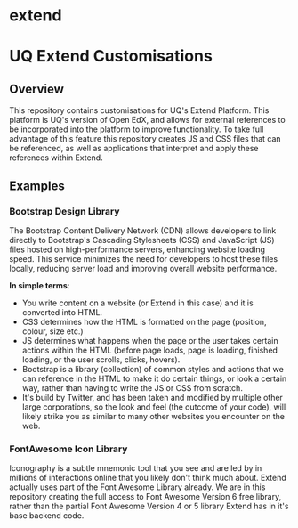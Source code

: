 # extend
<h1>UQ Extend Customisations</h1>
<h2>Overview</h2>
<p>This repository contains customisations for UQ's Extend Platform. This platform is UQ's version of Open EdX, and allows for external references to be incorporated into the platform to improve functionality. To take full advantage of this feature this repository creates JS and CSS files that can be referenced, as well as applications that interpret and apply these references within Extend.</p>
<h2>Examples</h2>
<h3>Bootstrap Design Library</h3>
<p>The Bootstrap Content Delivery Network (CDN) allows developers to link directly to Bootstrap's Cascading Stylesheets (CSS) and JavaScript (JS) files hosted on high-performance servers, enhancing website loading speed. This service minimizes the need for developers to host these files locally, reducing server load and improving overall website performance. </p>
<p><strong>In simple terms</strong>:</p>
<ul>
  <li>You write content on a website (or Extend in this case) and it is converted into HTML.</li>
  <li>CSS determines how the HTML is formatted on the page (position, colour, size etc.)</li>
  <li>JS determines what happens when the page or the user takes certain actions within the HTML (before page loads, page is loading, finished loading, or the user scrolls, clicks, hovers).</li>
  <li>Bootstrap is a library (collection) of common styles and actions that we can reference in the HTML to make it do certain things, or look a certain way, rather than having to write the JS or CSS from scratch.</li>
  <li>It's build by Twitter, and has been taken and modified by multiple other large corporations, so the look and feel (the outcome of your code), will likely strike you as similar to many other websites you encounter on the web.</li>
</ul>
<h3>FontAwesome Icon Library</h3>
<p>Iconography is a subtle mnemonic tool that you see and are led by in millions of interactions online that you likely don't think much about. Extend actually uses part of the Font Awesome Library already. We are in this repository creating the full access to Font Awesome Version 6 free library, rather than the partial Font Awesome Version 4 or 5 library Extend has in it's base backend code.</p>
